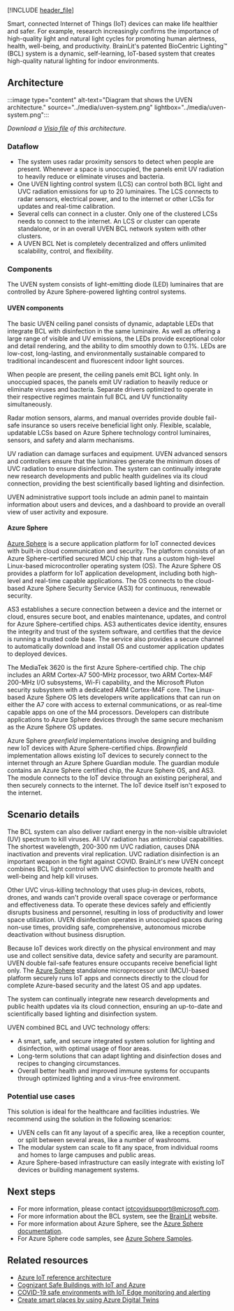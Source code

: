 [!INCLUDE [header_file](../../../includes/sol-idea-header.md)]

Smart, connected Internet of Things (IoT) devices can make life healthier and safer. For example, research increasingly confirms the importance of high-quality light and natural light cycles for promoting human alertness, health, well-being, and productivity. BrainLit's patented BioCentric Lighting™ (BCL) system is a dynamic, self-learning, IoT-based system that creates high-quality natural lighting for indoor environments.

## Architecture

:::image type="content" alt-text="Diagram that shows the UVEN architecture." source="../media/uven-system.png" lightbox="../media/uven-system.png":::

*Download a [Visio file](https://arch-center.azureedge.net/uven-system.vsdx) of this architecture.*

### Dataflow

- The system uses radar proximity sensors to detect when people are present. Whenever a space is unoccupied, the panels emit UV radiation to heavily reduce or eliminate viruses and bacteria.
- One UVEN lighting control system (LCS) can control both BCL light and UVC radiation emissions for up to 20 luminaires. The LCS connects to radar sensors, electrical power, and to the internet or other LCSs for updates and real-time calibration.
- Several cells can connect in a cluster. Only one of the clustered LCSs needs to connect to the internet. An LCS or cluster can operate standalone, or in an overall UVEN BCL network system with other clusters.
- A UVEN BCL Net is completely decentralized and offers unlimited scalability, control, and flexibility.

### Components

The UVEN system consists of light-emitting diode (LED) luminaires that are controlled by Azure Sphere-powered lighting control systems.

#### UVEN components

The basic UVEN ceiling panel consists of dynamic, adaptable LEDs that integrate BCL with disinfection in the same luminaire. As well as offering a large range of visible and UV emissions, the LEDs provide exceptional color and detail rendering, and the ability to dim smoothly down to 0.1%. LEDs are low-cost, long-lasting, and environmentally sustainable compared to traditional incandescent and fluorescent indoor light sources.

When people are present, the ceiling panels emit BCL light only. In unoccupied spaces, the panels emit UV radiation to heavily reduce or eliminate viruses and bacteria. Separate drivers optimized to operate in their respective regimes maintain full BCL and UV functionality simultaneously.

Radar motion sensors, alarms, and manual overrides provide double fail-safe insurance so users receive beneficial light only. Flexible, scalable, updatable LCSs based on Azure Sphere technology control luminaires, sensors, and safety and alarm mechanisms.

UV radiation can damage surfaces and equipment. UVEN advanced sensors and controllers ensure that the luminaires generate the minimum doses of UVC radiation to ensure disinfection. The system can continually integrate new research developments and public health guidelines via its cloud connection, providing the best scientifically based lighting and disinfection.

UVEN administrative support tools include an admin panel to maintain information about users and devices, and a dashboard to provide an overall view of user activity and exposure.

#### Azure Sphere

[Azure Sphere](https://azure.microsoft.com/services/azure-sphere) is a secure application platform for IoT connected devices with built-in cloud communication and security. The platform consists of an Azure Sphere-certified secured MCU chip that runs a custom high-level Linux-based microcontroller operating system (OS). The Azure Sphere OS provides a platform for IoT application development, including both high-level and real-time capable applications. The OS connects to the cloud-based Azure Sphere Security Service (AS3) for continuous, renewable security.

AS3 establishes a secure connection between a device and the internet or cloud, ensures secure boot, and enables maintenance, updates, and control for Azure Sphere-certified chips. AS3 authenticates device identity, ensures the integrity and trust of the system software, and certifies that the device is running a trusted code base. The service also provides a secure channel to automatically download and install OS and customer application updates to deployed devices.

The MediaTek 3620 is the first Azure Sphere-certified chip. The chip includes an ARM Cortex-A7 500-MHz processor, two ARM Cortex-M4F 200-MHz I/O subsystems, Wi-Fi capability, and the Microsoft Pluton security subsystem with a dedicated ARM Cortex-M4F core. The Linux-based Azure Sphere OS lets developers write applications that can run on either the A7 core with access to external communications, or as real-time capable apps on one of the M4 processors. Developers can distribute applications to Azure Sphere devices through the same secure mechanism as the Azure Sphere OS updates.

Azure Sphere *greenfield* implementations involve designing and building new IoT devices with Azure Sphere-certified chips. *Brownfield* implementation allows existing IoT devices to securely connect to the internet through an Azure Sphere Guardian module. The guardian module contains an Azure Sphere certified chip, the Azure Sphere OS, and AS3. The module connects to the IoT device through an existing peripheral, and then securely connects to the internet. The IoT device itself isn't exposed to the internet.

## Scenario details

The BCL system can also deliver radiant energy in the non-visible ultraviolet (UV) spectrum to kill viruses. All UV radiation has antimicrobial capabilities. The shortest wavelength, 200-300 nm UVC radiation, causes DNA inactivation and prevents viral replication. UVC radiation disinfection is an important weapon in the fight against COVID. BrainLit's new UVEN concept combines BCL light control with UVC disinfection to promote health and well-being and help kill viruses.

Other UVC virus-killing technology that uses plug-in devices, robots, drones, and wands can't provide overall space coverage or performance and effectiveness data. To operate these devices safely and efficiently disrupts business and personnel, resulting in loss of productivity and lower space utilization. UVEN disinfection operates in unoccupied spaces during non-use times, providing safe, comprehensive, autonomous microbe deactivation without business disruption.

Because IoT devices work directly on the physical environment and may use and collect sensitive data, device safety and security are paramount. UVEN double fail-safe features ensure occupants receive beneficial light only. The [Azure Sphere](https://azure.microsoft.com/services/azure-sphere) standalone microprocessor unit (MCU)-based platform securely runs IoT apps and connects directly to the cloud for complete Azure-based security and the latest OS and app updates.

The system can continually integrate new research developments and public health updates via its cloud connection, ensuring an up-to-date and scientifically based lighting and disinfection system.

UVEN combined BCL and UVC technology offers:
- A smart, safe, and secure integrated system solution for lighting and disinfection, with optimal usage of floor areas.
- Long-term solutions that can adapt lighting and disinfection doses and recipes to changing circumstances.
- Overall better health and improved immune systems for occupants through optimized lighting and a virus-free environment.

### Potential use cases

This solution is ideal for the healthcare and facilities industries. We recommend using the solution in the following scenarios:

- UVEN cells can fit any layout of a specific area, like a reception counter, or split between several areas, like a number of washrooms.
- The modular system can scale to fit any space, from individual rooms and homes to large campuses and public areas.
- Azure Sphere-based infrastructure can easily integrate with existing IoT devices or building management systems.

## Next steps

- For more information, please contact [iotcovidsupport@microsoft.com](mailto:iotcovidsupport@microsoft.com).
- For more information about the BCL system, see the [BrainLit](https://www.brainlit.com) website.
- For more information about Azure Sphere, see the [Azure Sphere documentation](/azure-sphere).
- For Azure Sphere code samples, see [Azure Sphere Samples](https://github.com/Azure/azure-sphere-samples).

## Related resources

- [Azure IoT reference architecture](../../reference-architectures/iot.yml)
- [Cognizant Safe Buildings with IoT and Azure](safe-buildings.yml)
- [COVID-19 safe environments with IoT Edge monitoring and alerting](cctv-iot-edge-for-covid-19-safe-environment-and-mask-detection.yml)
- [Create smart places by using Azure Digital Twins](../../example-scenario/iot/smart-places.yml)

